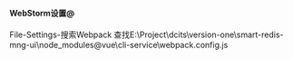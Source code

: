 #### WebStorm设置@
File-Settings-搜索Webpack
查找E:\Project\dcits\version-one\smart-redis-mng-ui\node_modules\@vue\cli-service\webpack.config.js